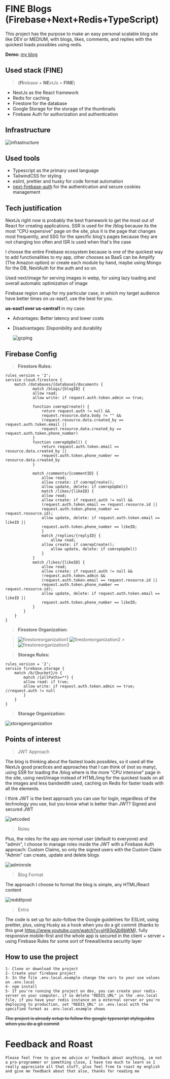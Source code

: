 # FINE Blogs (Firebase+Next+Redis+TypeScript)

This project has the purpose to make an easy personal scalable blog site like DEV or MEDIUM, with blogs, likes, comments, and replies with the quickest loads possibles using redis.

**Demo:** [my blog](https://www.walterdiazesa.com/blog)

## Used stack (FINE)

> (**FI**rebase + **NE**xtJs = **FINE**)

- NextJs as the React framework
- Redis for caching
- Firestore for the database
- Google Storage for the storage of the thumbnails
- Firebase Auth for authorization and authentication

## Infrastructure

![infrastructure](https://user-images.githubusercontent.com/58494087/124520827-d9038f00-ddaa-11eb-9d21-db71e0c1ec61.jpg)

## Used tools

- Typescript as the primary used language
- TailwindCSS for styling
- eslint, prettier and husky for code format automation
- [next-firebase-auth](https://github.com/gladly-team/next-firebase-auth) for the authentication and secure cookies management

## Tech justification

NextJs right now is probably the best framework to get the most out of React for creating applications. SSR is used for the /blog because its the most "CPU expensive" page on the site, plus it is the page that changes most frequently, and SSG for the specific blog's pages because they are not changing too often and ISR is used when that's the case

I choose the entire Firebase ecosystem because is one of the quickest way to add functionalities to my app, other chooses as BaaS can be Amplify (The Amazon option) or create each module by hand, maybe using Mongo for the DB, NextAuth for the auth and so on.

Used next/image for serving images in webp, for using lazy loading and overall automatic optimization of image

Firebase region setup for my particular case, in which my target audience have better times on us-east1, use the best for you.

**us-east1 over us-central1** in my case:

- Advantages: Better latency and lower costs
- Disadvantages: Disponibility and durability

  ![gcping](https://user-images.githubusercontent.com/58494087/124525860-132a5c00-ddbe-11eb-9609-4cb810610aac.jpg "Courtesy gcping")

## Firebase Config

> **Firestore Rules:**

    rules_version = '2';
    service cloud.firestore {
        match /databases/{database}/documents {
                match /blogs/{blogID} {
                allow read;
                allow write: if request.auth.token.admin == true;

                function comrepCreate() {
                    return request.auth != null &&
                    request.resource.data.body != "" &&
                    (request.resource.data.created_by == request.auth.token.email ||
                    request.resource.data.created_by == request.auth.token.phone_number)
                }
                function comrepUpDel() {
                    return request.auth.token.email == resource.data.created_by ||
                    request.auth.token.phone_number == resource.data.created_by
                }

                match /comments/{commentID} {
                    allow read;
                    allow create: if comrepCreate();
                    allow update, delete: if comrepUpDel()
                    match /likes/{likeID} {
                    allow read;
                    allow create: if request.auth != null &&
                    (request.auth.token.email == request.resource.id ||
                    request.auth.token.phone_number == request.resource.id);
                    allow update, delete: if request.auth.token.email == likeID ||
                    request.auth.token.phone_number == likeID;
                    }
                    match /replies/{replyID} {
                        allow read;
                    allow create: if comrepCreate();
                        allow update, delete: if comrepUpDel()
                    }
                }
                match /likes/{likeID} {
                    allow read;
                    allow create: if request.auth != null &&
                    !request.auth.token.admin &&
                    (request.auth.token.email == request.resource.id ||
                    request.auth.token.phone_number == request.resource.id);
                    allow update, delete: if request.auth.token.email == likeID ||
                    request.auth.token.phone_number == likeID;
                }
            }
        }
    }

> **Firestore Organization:**

> ![firestoreorganization1](https://user-images.githubusercontent.com/58494087/124527069-c6e11b00-ddc1-11eb-838a-fe75f6c8404e.jpg)
> ![firestoreorganization2](https://user-images.githubusercontent.com/58494087/124527065-c6488480-ddc1-11eb-8c30-8fb8a81974a1.jpg) > ![firestoreorganization3](https://user-images.githubusercontent.com/58494087/124527068-c6e11b00-ddc1-11eb-999b-e0cde4a88fa1.jpg)

> **Storage Rules:**

    rules_version = '2';
    service firebase.storage {
        match /b/{bucket}/o {
            match /{allPaths=**} {
            allow read: if true;
            allow write: if request.auth.token.admin == true; //request.auth != null
            }
        }
    }

> **Storage Organization:**

![storageorganization](https://user-images.githubusercontent.com/58494087/124526593-8b921c80-ddc0-11eb-8754-ba5e92ce8795.jpg)

## Points of interest

> JWT Approach

The blog is thinking about the fastest loads possibles, so it used all the NextJs good practices and approaches that I can think of (not so many), using SSR for loading the /blog where is the more "CPU intensive" page in the site, using next/image instead of HTML/img for the quickest loads on all the images and less bandwidth used, caching on Redis for faster loads with all the elements.

I think JWT is the best approach you can use for login, regardless of the technology you use, but you know what is better than JWT? Signed and secured JWT

![jwtcoded](https://user-images.githubusercontent.com/58494087/125226857-17a7b680-e28f-11eb-8818-f3f10695595e.jpg)

> Roles

Plus, the roles for the app are normal user (default to everyone) and "admin", I choose to manage roles inside the JWT with a Firebase Auth approach: Custom Claims, so only the signed users with the Custom Claim "Admin" can create, update and delete blogs

![adminrole](https://user-images.githubusercontent.com/58494087/125226950-3a39cf80-e28f-11eb-8088-de2b91d9f501.jpg)

> Blog Format

The approach I choose to format the blog is simple, any HTML/React content

![redditpost](https://user-images.githubusercontent.com/58494087/125227004-4c1b7280-e28f-11eb-912b-f24197118803.jpg)

> Extra

The code is set up for auto-follow the Google guidelines for ESLint, using prettier, plus, using Husky as a hook when you do a git commit (thanks to this goat https://www.youtube.com/watch?v=sH93pQb9bWM), fully responsive mobile-first and the whole app is secured in the client + server + using Firebase Rules for some sort of firewall/extra security layer

## How to use the project

    1- Clone or download the project
    2- Create your firebase project
    3- In the file .env.local.example change the vars to your use values on .env.local
    4- npm install
    5- If you're running the project on dev, you can create your redis-server on your computer, if so delete "REDIS_URL" in the .env.local file, if you have your redis instance on a external server or you're deploying to production, set "REDIS_URL" in .env.local with the specified format as .env.local.example shows

~~The project is already setup to follow the google typescript styleguides when you do a git commit~~

# Feedback and Roast

    Please feel free to give me advice or feedback about anything, im not a pro-programmer or something close, I have too much to learn so I really appreciate all that stuff, plus feel free to roast my english and give me feedback about that also, thanks for reading me
